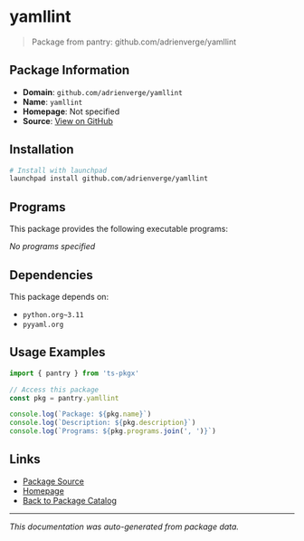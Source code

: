 # yamllint

> Package from pantry: github.com/adrienverge/yamllint

## Package Information

- **Domain**: `github.com/adrienverge/yamllint`
- **Name**: `yamllint`
- **Homepage**: Not specified
- **Source**: [View on GitHub](https://github.com/pkgxdev/pantry/tree/main/projects/github.com/adrienverge/yamllint/package.yml)

## Installation

```bash
# Install with launchpad
launchpad install github.com/adrienverge/yamllint
```

## Programs

This package provides the following executable programs:

*No programs specified*

## Dependencies

This package depends on:

- `python.org~3.11`
- `pyyaml.org`

## Usage Examples

```typescript
import { pantry } from 'ts-pkgx'

// Access this package
const pkg = pantry.yamllint

console.log(`Package: ${pkg.name}`)
console.log(`Description: ${pkg.description}`)
console.log(`Programs: ${pkg.programs.join(', ')}`)
```

## Links

- [Package Source](https://github.com/pkgxdev/pantry/tree/main/projects/github.com/adrienverge/yamllint/package.yml)
- [Homepage](#)
- [Back to Package Catalog](../../../package-catalog.md)

---

*This documentation was auto-generated from package data.*
